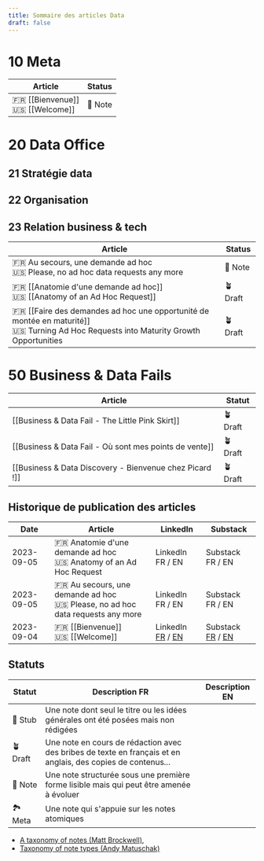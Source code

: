 ```yaml
---
title: Sommaire des articles Data
draft: false
---
```

# 10 Meta

| Article | Status |
|--------|---------|
| 🇫🇷 [[Bienvenue]]<br />🇺🇸 [[Welcome]] | 🌲 Note |
# 20 Data Office
## 21 Stratégie data
## 22 Organisation

## 23 Relation business & tech

| Article | Status |
|--------|---------|
| 🇫🇷 Au secours, une demande ad hoc<br>🇺🇸 Please, no ad hoc data requests any more | 🌲 Note |
| 🇫🇷 [[Anatomie d'une demande ad hoc]]<br>🇺🇸 [[Anatomy of an Ad Hoc Request]] | 🪴 Draft |
| 🇫🇷 [[Faire des demandes ad hoc une opportunité de montée en maturité]]<br>🇺🇸 Turning Ad Hoc Requests into Maturity Growth Opportunities | 🪴 Draft |

# 50 Business & Data Fails

| Article | Statut |
|--------|---------|
| [[Business & Data Fail - The Little Pink Skirt]] | 🪴 Draft  |
| [[Business & Data Fail - Où sont mes points de vente]] | 🪴 Draft  |
| [[Business & Data Discovery - Bienvenue chez Picard !]] | 🪴 Draft  |

## Historique de publication des articles

| Date | Article | LinkedIn | Substack |
|------|--------|----------|-----------|
| 2023-09-05 | 🇫🇷 Anatomie d'une demande ad hoc<br>🇺🇸 Anatomy of an Ad Hoc Request | LinkedIn FR / EN | Substack FR / EN |
| 2023-09-05 | 🇫🇷 Au secours, une demande ad hoc<br>🇺🇸 Please, no ad hoc data requests any more | LinkedIn FR / EN | Substack FR / EN |
| 2023-09-04 | 🇫🇷 [[Bienvenue]]<br>🇺🇸 [[Welcome]] | LinkedIn [FR](https://www.linkedin.com/feed/update/urn:li:activity:7104481139657977856/) / [EN](https://www.linkedin.com/feed/update/urn:li:activity:7104461925454856192/) | Substack [FR](https://datapartners.substack.com/p/bienvenue) / [EN](https://datapartners.substack.com/p/welcome) |
## Statuts

| Statut | Description FR | Description EN |
|--------|-------------|----------------|
| 🌱 Stub | Une note dont seul le titre ou les idées générales ont été posées mais non rédigées | |
| 🪴 Draft | Une note en cours de rédaction avec des bribes de texte en français et en anglais, des copies de contenus... | | 
| 🌲 Note | Une note structurée sous une première forme lisible mais qui peut être amenée à évoluer | |
| 🏞️ Meta | Une note qui s'appuie sur les notes atomiques | |


* [A taxonomy of notes (Matt Brockwell)](https://medium.com/@mattbrockwell/a-taxonomy-of-notes-c6fc77aac311), 
* [Taxonomy of note types (Andy Matuschak)](https://notes.andymatuschak.org/Taxonomy_of_note_types)